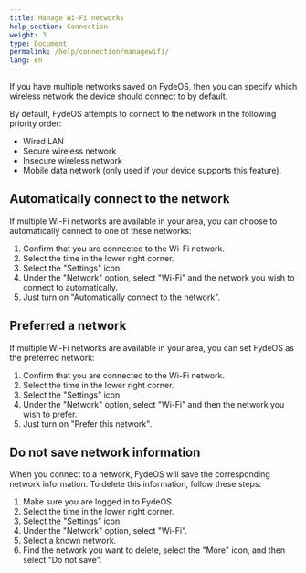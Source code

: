 ```yaml
---
title: Manage Wi-Fi networks
help_section: Connection
weight: 3
type: Document
permalink: /help/connection/managewifi/
lang: en
---
```


If you have multiple networks saved on FydeOS, then you can specify which wireless network the device should connect to by default.

By default, FydeOS attempts to connect to the network in the following priority order:

- Wired LAN
- Secure wireless network
- Insecure wireless network
- Mobile data network (only used if your device supports this feature).

## Automatically connect to the network

If multiple Wi-Fi networks are available in your area, you can choose to automatically connect to one of these networks:

1. Confirm that you are connected to the Wi-Fi network.
2. Select the time in the lower right corner.
3. Select the "Settings" icon.
4. Under the "Network" option, select "Wi-Fi" and the network you wish to connect to automatically.
5. Just turn on "Automatically connect to the network".

## Preferred a network

If multiple Wi-Fi networks are available in your area, you can set FydeOS as the preferred network:

1. Confirm that you are connected to the Wi-Fi network.
2. Select the time in the lower right corner.
3. Select the "Settings" icon.
4. Under the "Network" option, select "Wi-Fi" and then the network you wish to prefer.
5. Just turn on "Prefer this network".

## Do not save network information

When you connect to a network, FydeOS will save the corresponding network information. To delete this information, follow these steps:

1. Make sure you are logged in to FydeOS.
2. Select the time in the lower right corner.
3. Select the "Settings" icon.
4. Under the "Network" option, select "Wi-Fi".
5. Select a known network.
6. Find the network you want to delete, select the "More" icon, and then select "Do not save".
